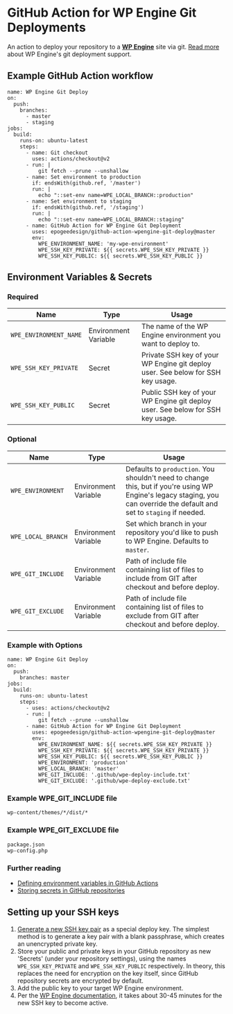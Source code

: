 # GitHub Action for WP Engine Git Deployments

An action to deploy your repository to a **[WP Engine](https://wpengine.com)** site via git. [Read more](https://wpengine.com/git/) about WP Engine's git deployment support.

## Example GitHub Action workflow

```
name: WP Engine Git Deploy
on:
  push:
    branches:
      - master
      - staging
jobs:
  build:
    runs-on: ubuntu-latest
    steps:
      - name: Git checkout
        uses: actions/checkout@v2
      - run: |
          git fetch --prune --unshallow
      - name: Set environment to production
        if: endsWith(github.ref, '/master')
        run: |
          echo "::set-env name=WPE_LOCAL_BRANCH::production"
      - name: Set environment to staging
        if: endsWith(github.ref, '/staging')
        run: |
          echo "::set-env name=WPE_LOCAL_BRANCH::staging"
      - name: GitHub Action for WP Engine Git Deployment
        uses: epogeedesign/github-action-wpengine-git-deploy@master
        env:
          WPE_ENVIRONMENT_NAME: 'my-wpe-environment'
          WPE_SSH_KEY_PRIVATE: ${{ secrets.WPE_SSH_KEY_PRIVATE }}
          WPE_SSH_KEY_PUBLIC: ${{ secrets.WPE_SSH_KEY_PUBLIC }}
```

## Environment Variables & Secrets

### Required

| Name | Type | Usage |
|-|-|-|
| `WPE_ENVIRONMENT_NAME` | Environment Variable | The name of the WP Engine environment you want to deploy to. |
| `WPE_SSH_KEY_PRIVATE` | Secret | Private SSH key of your WP Engine git deploy user. See below for SSH key usage. |
| `WPE_SSH_KEY_PUBLIC` | Secret | Public SSH key of your WP Engine git deploy user. See below for SSH key usage. |

### Optional

| Name | Type  | Usage |
|-|-|-|
| `WPE_ENVIRONMENT` | Environment Variable  | Defaults to `production`. You shouldn't need to change this, but if you're using WP Engine's legacy staging, you can override the default and set to `staging` if needed. |
| `WPE_LOCAL_BRANCH` | Environment Variable  | Set which branch in your repository you'd like to push to WP Engine. Defaults to `master`. |
| `WPE_GIT_INCLUDE` | Environment Variable | Path of include file containing list of files to include from GIT after checkout and before deploy. |
| `WPE_GIT_EXCLUDE` | Environment Variable | Path of include file containing list of files to exclude from GIT after checkout and before deploy. |

### Example with Options

```
name: WP Engine Git Deploy
on:
  push:
    branches: master
jobs:
  build:
    runs-on: ubuntu-latest
    steps:
      - uses: actions/checkout@v2
      - run: |
          git fetch --prune --unshallow
      - name: GitHub Action for WP Engine Git Deployment
        uses: epogeedesign/github-action-wpengine-git-deploy@master
        env:
          WPE_ENVIRONMENT_NAME: ${{ secrets.WPE_SSH_KEY_PRIVATE }}
          WPE_SSH_KEY_PRIVATE: ${{ secrets.WPE_SSH_KEY_PRIVATE }}
          WPE_SSH_KEY_PUBLIC: ${{ secrets.WPE_SSH_KEY_PUBLIC }}
          WPE_ENVIRONMENT: 'production'
          WPE_LOCAL_BRANCH: 'master'
          WPE_GIT_INCLUDE: '.github/wpe-deploy-include.txt'
          WPE_GIT_EXCLUDE: '.github/wpe-deploy-exclude.txt'
```

### Example WPE_GIT_INCLUDE file
```
wp-content/themes/*/dist/*
```

### Example WPE_GIT_EXCLUDE file
```
package.json
wp-config.php
```

### Further reading

* [Defining environment variables in GitHub Actions](https://developer.github.com/actions/creating-github-actions/accessing-the-runtime-environment/#environment-variables)
* [Storing secrets in GitHub repositories](https://developer.github.com/actions/managing-workflows/storing-secrets/)

## Setting up your SSH keys

1. [Generate a new SSH key pair](https://help.github.com/articles/generating-a-new-ssh-key-and-adding-it-to-the-ssh-agent/) as a special deploy key. The simplest method is to generate a key pair with a blank passphrase, which creates an unencrypted private key.
2. Store your public and private keys in your GitHub repository as new 'Secrets' (under your repository settings), using the names `WPE_SSH_KEY_PRIVATE` and `WPE_SSH_KEY_PUBLIC` respectively. In theory, this replaces the need for encryption on the key itself, since GitHub repository secrets are encrypted by default.
3. Add the public key to your target WP Engine environment.
4. Per the [WP Engine documentation](https://wpengine.com/git/), it takes about 30-45 minutes for the new SSH key to become active.
